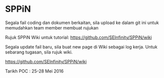# SPPiN

Segala fail coding dan dokumen berkaitan, sila upload ke dalam git ini untuk memudahkan team member membuat rujukan

Rujuk SPPiN Wiki untuk tutorial:
https://github.com/SEInfinity/SPPiN/wiki

Segala update fail baru, sila buat new page di Wiki sebagai log kerja. Untuk sebarang tugasan, sila rujuk wiki.

https://github.com/SEInfinity/SPPiN/wiki

Tarikh POC : 25-28 Mei 2016
